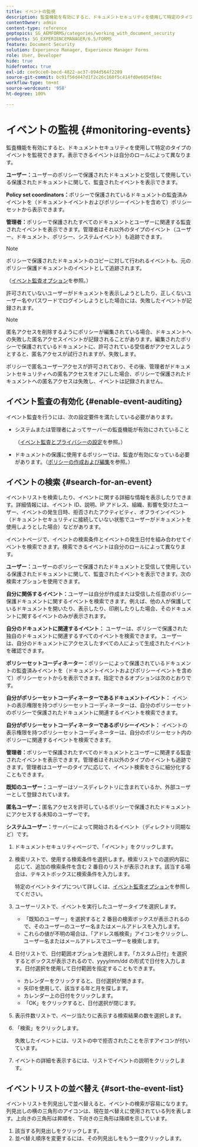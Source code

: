 ```yaml
---
title: イベントの監視
description: 監査機能を有効にすると、ドキュメントセキュリティを使用して特定のタイプのイベントを監視できます。ドキュメントセキュリティを使用して、イベントリストを容易に検索およびソートできます。
contentOwner: admin
content-type: reference
geptopics: SG_AEMFORMS/categories/working_with_document_security
products: SG_EXPERIENCEMANAGER/6.5/FORMS
feature: Document Security
solution: Experience Manager, Experience Manager Forms
role: User, Developer
hide: true
hidefromtoc: true
exl-id: cee9cce0-becd-4822-ac37-094d564f2289
source-git-commit: bc91f56d447d1f2c26c160f5c414fd0e6054f84c
workflow-type: tm+mt
source-wordcount: '958'
ht-degree: 100%

---
```


# イベントの監視 {#monitoring-events}

監査機能を有効にすると、ドキュメントセキュリティを使用して特定のタイプのイベントを監視できます。表示できるイベントは自分のロールによって異なります。

**ユーザー：**&#x200B;ユーザーのポリシーで保護されたドキュメントと受信して使用している保護されたドキュメントに関して、監査されたイベントを表示できます。

**Policy set coordinators：**&#x200B;ポリシーで保護されているドキュメントの監査済みイベントを（ドキュメントイベントおよびポリシーイベントを含めて）ポリシーセットから表示できます。

**管理者：**&#x200B;ポリシーで保護されたすべてのドキュメントとユーザーに関連する監査されたイベントを表示できます。管理者はそれ以外のタイプのイベント（ユーザー、ドキュメント、ポリシー、システムイベント）も追跡できます。

>[!NOTE]
>
>ポリシーで保護されたドキュメントのコピーに対して行われるイベントも、元のポリシー保護ドキュメントのイベントとして追跡されます。

（[イベント監査オプション](/help/forms/using/admin-help/configuring-client-server-options.md#event-auditing-options)を参照。）

許可されていないユーザーがドキュメントを表示しようとしたり、正しくないユーザー名やパスワードでログインしようとした場合には、失敗したイベントが記録されます。

>[!NOTE]
>
>匿名アクセスを削除するようにポリシーが編集されている場合、ドキュメントへの失敗した匿名アクセスイベントが記録されることがあります。編集されたポリシーで保護されているドキュメントに、許可されている受信者がアクセスしようとすると、匿名アクセスが試行されますが、失敗します。

ポリシーで匿名ユーザーアクセスが許可されており、その後、管理者がドキュメントセキュリティへの匿名アクセスをオフにした場合、ポリシーで保護されたドキュメントへの匿名アクセスは失敗し、イベントは記録されません。

## イベント監査の有効化 {#enable-event-auditing}

イベント監査を行うには、次の設定要件を満たしている必要があります。

* システムまたは管理者によってサーバーの監査機能が有効にされていること

  （[イベント監査とプライバシーの設定](/help/forms/using/admin-help/configuring-client-server-options.md#configuring-event-auditing-and-privacy-settings)を参照。）

* ドキュメントの保護に使用するポリシーでは、監査が有効になっている必要があります。（[ポリシーの作成および編集](/help/forms/using/admin-help/creating-policies.md#creating-and-editing-policies)を参照。）

## イベントの検索 {#search-for-an-event}

イベントリストを検索したり、イベントに関する詳細な情報を表示したりできます。詳細情報には、イベント ID、説明、IP アドレス、組織、影響を受けたユーザー、イベントの発生日時、拒否されたアクティビティ、オフラインイベント（ドキュメントセキュリティに接続していない状態でユーザーがドキュメントを使用しようとした場合）などがあります。

イベントページで、イベントの検索条件とイベントの発生日付を組み合わせてイベントを検索できます。検索できるイベントは自分のロールによって異なります。

**ユーザー：**&#x200B;ユーザーのポリシーで保護されたドキュメントと受信して使用している保護されたドキュメントに関して、監査されたイベントを表示できます。次の検索オプションを使用できます。

**自分に関係するイベント：**&#x200B;ユーザーは自分が作成または受信した任意のポリシー保護ドキュメントに関するイベントを検索できます。例えば、他の人が保護しているドキュメントを開いたり、表示したり、印刷したりした場合、そのドキュメントに関するイベントのみが表示されます。

**自分のドキュメントに関連するイベント：** ユーザーは、ポリシーで保護された独自のドキュメントに関連するすべてのイベントを検索できます。 ユーザーは、自分のドキュメントにアクセスしたすべての人によって生成されたイベントを確認できます。

**ポリシーセットコーディネーター：**&#x200B;ポリシーによって保護されているドキュメントの監査済みイベントを（ドキュメントイベントおよびポリシーイベントを含めて）ポリシーセットからを表示できます。指定できるオプションは次のとおりです。

**自分がポリシーセットコーディネーターであるドキュメントイベント：** イベントの表示権限を持つポリシーセットコーディネーターは、自分のポリシーセットのポリシーで保護されたドキュメントに関連するイベントを検索できます。

**自分がポリシーセットコーディネーターであるポリシーイベント：** イベントの表示権限を持つポリシーセットコーディネーターは、自分のポリシーセット内のポリシーに関連するイベントを検索できます。

**管理者：**&#x200B;ポリシーで保護されたすべてのドキュメントとユーザーに関連する監査されたイベントを表示できます。管理者はそれ以外のタイプのイベントも追跡できます。管理者はユーザーのタイプに応じて、イベント検索をさらに細分化することもできます。

**既知のユーザー：**&#x200B;ユーザーはソースディレクトリに含まれているか、外部ユーザーとして登録されています。

**匿名ユーザー：**&#x200B;匿名アクセスを許可しているポリシーで保護されたドキュメントにアクセスする未知のユーザーです。

**システムユーザー：**&#x200B;サーバーによって開始されるイベント（ディレクトリ同期など）です。

1. ドキュメントセキュリティページで、「イベント」をクリックします。
1. 検索リストで、使用する検索条件を選択します。検索リストでの選択内容に応じて、追加の検索条件を含む 2 番目のリストが表示されます。該当する場合は、テキストボックスに検索条件を入力します。

   特定のイベントタイプについて詳しくは、[イベント監査オプション](/help/forms/using/admin-help/configuring-client-server-options.md#event-auditing-options)を参照してください。

1. ユーザーリストで、イベントを実行したユーザータイプを選択します。

   * 「既知のユーザー」を選択すると 2 番目の検索ボックスが表示されるので、そのユーザーのユーザー名またはメールアドレスを入力します。
   * これらの値が不明の場合は、「アドレス帳検索」アイコンをクリックし、ユーザー名またはメールアドレスでユーザーを検索します。

1. 日付リストで、日付範囲オプションを選択します。「カスタム日付」を選択するとボックスが表示されるので、yyyy/mm/dd の形式で日付を入力します。日付選択を使用して日付範囲を指定することもできます。

   * カレンダーをクリックすると、日付選択が開きます。
   * 矢印を使用して、該当する年と月を探します。
   * カレンダー上の日付をクリックします。
   * 「OK」をクリックすると、日付選択が閉じます。

1. 表示件数リストで、ページ当たりに表示する検索結果の数を選択します。
1. 「検索」をクリックします。

   失敗したイベントには、リストの中で拒否されたことを示すアイコンが付いています。

1. イベントの詳細を表示するには、リストでイベントの説明をクリックします。

## イベントリストの並べ替え {#sort-the-event-list}

イベントリストを列見出しで並べ替えると、イベントの検索が容易になります。列見出しの横の三角形のアイコンは、現在並べ替えに使用されている列を表します。上向きの三角形は昇順を、下向きの三角形は降順を示しています。

1. 該当する列見出しをクリックします。
1. 並べ替え順序を変更するには、その列見出しをもう一度クリックします。
